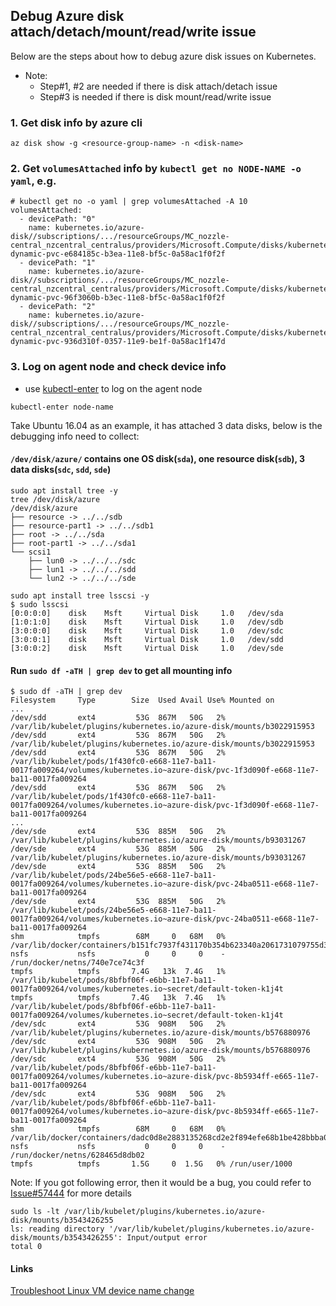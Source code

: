 ## Debug Azure disk attach/detach/mount/read/write issue
Below are the steps about how to debug azure disk issues on Kubernetes.

 - Note: 
   - Step#1, #2 are needed if there is disk attach/detach issue 
   - Step#3 is needed if there is disk mount/read/write issue

### 1. Get disk info by azure cli
```console
az disk show -g <resource-group-name> -n <disk-name>
```

### 2. Get `volumesAttached` info by `kubectl get no NODE-NAME -o yaml`, e.g.
```console
# kubectl get no -o yaml | grep volumesAttached -A 10
volumesAttached:
  - devicePath: "0"
    name: kubernetes.io/azure-disk//subscriptions/.../resourceGroups/MC_nozzle-central_nzcentral_centralus/providers/Microsoft.Compute/disks/kubernetes-dynamic-pvc-e684185c-b3ea-11e8-bf5c-0a58ac1f0f2f
  - devicePath: "1"
    name: kubernetes.io/azure-disk//subscriptions/.../resourceGroups/MC_nozzle-central_nzcentral_centralus/providers/Microsoft.Compute/disks/kubernetes-dynamic-pvc-96f3060b-b3ec-11e8-bf5c-0a58ac1f0f2f
  - devicePath: "2"
    name: kubernetes.io/azure-disk//subscriptions/.../resourceGroups/MC_nozzle-central_nzcentral_centralus/providers/Microsoft.Compute/disks/kubernetes-dynamic-pvc-936d310f-0357-11e9-be1f-0a58ac1f147d    
```

### 3. Log on agent node and check device info
 - use [kubectl-enter](https://github.com/andyzhangx/demo/tree/master/dev#kubectl-enter) to log on the agent node
```console
kubectl-enter node-name
```

Take Ubuntu 16.04 as an example, it has attached 3 data disks, below is the debugging info need to collect:
#### `/dev/disk/azure/` contains one OS disk(`sda`), one resource disk(`sdb`), 3 data disks(`sdc`, `sdd`, `sde`)
```console
sudo apt install tree -y
tree /dev/disk/azure
/dev/disk/azure
├── resource -> ../../sdb
├── resource-part1 -> ../../sdb1
├── root -> ../../sda
├── root-part1 -> ../../sda1
└── scsi1
    ├── lun0 -> ../../../sdc
    ├── lun1 -> ../../../sdd
    └── lun2 -> ../../../sde
    
sudo apt install tree lsscsi -y
$ sudo lsscsi
[0:0:0:0]    disk    Msft     Virtual Disk     1.0   /dev/sda
[1:0:1:0]    disk    Msft     Virtual Disk     1.0   /dev/sdb
[3:0:0:0]    disk    Msft     Virtual Disk     1.0   /dev/sdc
[3:0:0:1]    disk    Msft     Virtual Disk     1.0   /dev/sdd
[3:0:0:2]    disk    Msft     Virtual Disk     1.0   /dev/sde
```

#### Run `sudo df -aTH | grep dev` to get all mounting info
```console
$ sudo df -aTH | grep dev
Filesystem     Type        Size  Used Avail Use% Mounted on
...
/dev/sdd       ext4         53G  867M   50G   2% /var/lib/kubelet/plugins/kubernetes.io/azure-disk/mounts/b3022915953
/dev/sdd       ext4         53G  867M   50G   2% /var/lib/kubelet/plugins/kubernetes.io/azure-disk/mounts/b3022915953
/dev/sdd       ext4         53G  867M   50G   2% /var/lib/kubelet/pods/1f430fc0-e668-11e7-ba11-0017fa009264/volumes/kubernetes.io~azure-disk/pvc-1f3d090f-e668-11e7-ba11-0017fa009264
/dev/sdd       ext4         53G  867M   50G   2% /var/lib/kubelet/pods/1f430fc0-e668-11e7-ba11-0017fa009264/volumes/kubernetes.io~azure-disk/pvc-1f3d090f-e668-11e7-ba11-0017fa009264
...
/dev/sde       ext4         53G  885M   50G   2% /var/lib/kubelet/plugins/kubernetes.io/azure-disk/mounts/b93031267
/dev/sde       ext4         53G  885M   50G   2% /var/lib/kubelet/plugins/kubernetes.io/azure-disk/mounts/b93031267
/dev/sde       ext4         53G  885M   50G   2% /var/lib/kubelet/pods/24be56e5-e668-11e7-ba11-0017fa009264/volumes/kubernetes.io~azure-disk/pvc-24ba0511-e668-11e7-ba11-0017fa009264
/dev/sde       ext4         53G  885M   50G   2% /var/lib/kubelet/pods/24be56e5-e668-11e7-ba11-0017fa009264/volumes/kubernetes.io~azure-disk/pvc-24ba0511-e668-11e7-ba11-0017fa009264
shm            tmpfs        68M     0   68M   0% /var/lib/docker/containers/b151fc7937f431170b354b623340a2061731079755d370618d90ffa4932b091d/shm
nsfs           nsfs           0     0     0    - /run/docker/netns/740e7ce74c3f
tmpfs          tmpfs       7.4G   13k  7.4G   1% /var/lib/kubelet/pods/8bfbf06f-e6bb-11e7-ba11-0017fa009264/volumes/kubernetes.io~secret/default-token-k1j4t
tmpfs          tmpfs       7.4G   13k  7.4G   1% /var/lib/kubelet/pods/8bfbf06f-e6bb-11e7-ba11-0017fa009264/volumes/kubernetes.io~secret/default-token-k1j4t
/dev/sdc       ext4         53G  908M   50G   2% /var/lib/kubelet/plugins/kubernetes.io/azure-disk/mounts/b576880976
/dev/sdc       ext4         53G  908M   50G   2% /var/lib/kubelet/plugins/kubernetes.io/azure-disk/mounts/b576880976
/dev/sdc       ext4         53G  908M   50G   2% /var/lib/kubelet/pods/8bfbf06f-e6bb-11e7-ba11-0017fa009264/volumes/kubernetes.io~azure-disk/pvc-8b5934ff-e665-11e7-ba11-0017fa009264
/dev/sdc       ext4         53G  908M   50G   2% /var/lib/kubelet/pods/8bfbf06f-e6bb-11e7-ba11-0017fa009264/volumes/kubernetes.io~azure-disk/pvc-8b5934ff-e665-11e7-ba11-0017fa009264
shm            tmpfs        68M     0   68M   0% /var/lib/docker/containers/dadc0d8e2883135268cd2e2f894efe68b1be428bbba0fb50091858c830f9bd30/shm
nsfs           nsfs           0     0     0    - /run/docker/netns/628465d8db02
tmpfs          tmpfs       1.5G     0  1.5G   0% /run/user/1000
```
Note:
If you got following error, then it would be a bug, you could refer to [Issue#57444](https://github.com/kubernetes/kubernetes/issues/57444) for more details
```console
sudo ls -lt /var/lib/kubelet/plugins/kubernetes.io/azure-disk/mounts/b3543426255
ls: reading directory '/var/lib/kubelet/plugins/kubernetes.io/azure-disk/mounts/b3543426255': Input/output error
total 0
```

#### Links
[Troubleshoot Linux VM device name change](https://docs.microsoft.com/en-us/azure/virtual-machines/linux/troubleshoot-device-names-problems)
